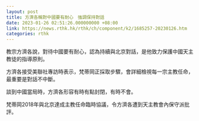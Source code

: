 ```yaml
---
layout: post
title: 方濟各稱對中國要有耐心　強調保持對話
date: 2023-01-26 02:51:26.000000000 +08:00
link: https://news.rthk.hk/rthk/ch/component/k2/1685257-20230126.htm
categories: rthk
---
```


教宗方濟各說，對待中國要有耐心，認為持續與北京對話，是他致力保護中國天主教徒的指導原則。

方濟各接受美聯社專訪時表示，梵蒂岡正採取步驟，會詳細檢視每一宗主教任命，最重要是對話不中斷。

談到中國當局時，方濟各形容有時有點封閉，有時不會。

梵蒂岡2018年與北京達成主教任命臨時協議，令方濟各遭到天主教會內保守派批評。
